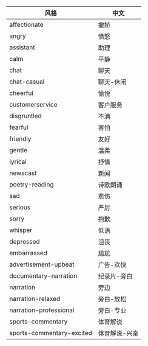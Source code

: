 | 风格            | 中文      |
| --------------- | --------- |
| affectionate    | 撒娇      |
| angry           | 愤怒      |
| assistant       | 助理      |
| calm            | 平静      |
| chat            | 聊天      |
| chat-casual     | 聊天-休闲 |
| cheerful        | 愉悦      |
| customerservice | 客户服务  |
|disgruntled | 不满|
|fearful | 害怕 |
|friendly | 友好 |
| gentle | 温柔 |
|lyrical | 抒情 |
| newscast | 新闻 |
|poetry-reading| 诗歌朗诵 |
|sad | 悲伤 |
|serious | 严厉 |
|sorry | 抱歉 |
| whisper | 低语 |
|depressed | 沮丧 |
|embarrassed | 尴尬 |
|advertisement-upbeat| 广告-欢快 |
|documentary-narration| 纪录片-旁白 |
|narration| 旁边|
|narration-relaxed | 旁白-放松 |
|narration-professional| 旁白-专业 |
|sports-commentary|体育解说|
|sports-commentary-excited| 体育解说-兴奋 |
